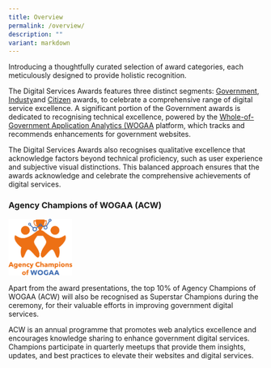 ```yaml
---
title: Overview
permalink: /overview/
description: ""
variant: markdown
---
```

<p>Introducing a thoughtfully curated selection of award categories, each
meticulously designed to provide holistic recognition.</p>
<p>The Digital Services Awards features three distinct segments: <a href="/government-awards/" rel="noopener noreferrer nofollow" target="_blank">Government</a>,
<a href="/industry-awards/" rel="noopener noreferrer nofollow" target="_blank">Industy</a>and <a href="/citizen-award/" rel="noopener noreferrer nofollow" target="_blank">Citizen</a> awards,
to celebrate a comprehensive range of digital service excellence. A significant
portion of the Government awards is dedicated to recognising technical
excellence, powered by the <a href="https://wogaa.sg/" rel="noopener noreferrer nofollow" target="_blank">Whole-of-Government Application Analytics (WOGAA</a> platform,
which tracks and recommends enhancements for government websites.</p>
<p>The Digital Services Awards also recognises qualitative excellence that
acknowledge factors beyond technical proficiency, such as user experience
and subjective visual distinctions. This balanced approach ensures that
the awards acknowledge and celebrate the comprehensive achievements of
digital services.</p>
<h3>Agency Champions of WOGAA (ACW)</h3>
<div class="isomer-image-wrapper">
<img style="width: 25%;" height="auto" width="100%" alt="Agency Champions of WOGAA logo" src="/images/acw_logo.svg">
</div>
<p>Apart from the award presentations, the top 10% of Agency Champions of
WOGAA (ACW) will also be recognised as Superstar Champions during the ceremony,
for their valuable efforts in improving government digital services.</p>
<p>ACW is an annual programme that promotes web analytics excellence and
encourages knowledge sharing to enhance government digital services. Champions
participate in quarterly meetups that provide them insights, updates, and
best practices to elevate their websites and digital services.</p>